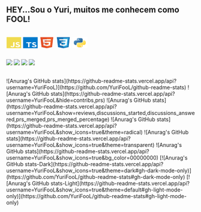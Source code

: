## HEY...Sou o Yuri, muitos me conhecem como FOOL!

<div style="display: inline_block"><br>
  <img align="center" alt="Rafa-Js" height="30" width="40" src="https://raw.githubusercontent.com/devicons/devicon/master/icons/javascript/javascript-plain.svg">
  <img align="center" alt="Rafa-Ts" height="30" width="40" src="https://raw.githubusercontent.com/devicons/devicon/master/icons/typescript/typescript-plain.svg">
  <img align="center" alt="Rafa-HTML" height="30" width="40" src="https://raw.githubusercontent.com/devicons/devicon/master/icons/html5/html5-original.svg">
  <img align="center" alt="Rafa-CSS" height="30" width="40" src="https://raw.githubusercontent.com/devicons/devicon/master/icons/css3/css3-original.svg">
  <img align="center" alt="Rafa-Python" height="30" width="40" src="https://raw.githubusercontent.com/devicons/devicon/master/icons/python/python-original.svg">
</div>
 
  ##

<div> 
  <a href="https://www.instagram.com/foolyuri/?hl=pt" target="_blank"><img src="https://img.shields.io/badge/-Instagram-%23E4405F?style=for-the-badge&logo=instagram&logoColor=white" target="_blank"></a>
 	<a href="https://www.twitch.tv/egofool" target="_blank"><img src="https://img.shields.io/badge/Twitch-9146FF?style=for-the-badge&logo=twitch&logoColor=white" target="_blank"></a>
  <a href = "mailto:yuricsantiago3@gmail.com"><img src="https://img.shields.io/badge/-Gmail-%23333?style=for-the-badge&logo=gmail&logoColor=white" target="_blank"></a>
  <a href="https://www.linkedin.com/in/yuri-santiago-7b8906175/" target="_blank"><img src="https://img.shields.io/badge/-LinkedIn-%230077B5?style=for-the-badge&logo=linkedin&logoColor=white" target="_blank"></a> 
  
</div>

  ##

<div>
![Anurag's GitHub stats](https://github-readme-stats.vercel.app/api?username=YuriFooL)](https://github.com/YuriFooL/github-readme-stats)
![Anurag's GitHub stats](https://github-readme-stats.vercel.app/api?username=YuriFooL&hide=contribs,prs)
![Anurag's GitHub stats](https://github-readme-stats.vercel.app/api?username=YuriFooL&show=reviews,discussions_started,discussions_answered,prs_merged,prs_merged_percentage)
![Anurag's GitHub stats](https://github-readme-stats.vercel.app/api?username=YuriFooL&show_icons=true&theme=radical)
![Anurag's GitHub stats](https://github-readme-stats.vercel.app/api?username=YuriFooL&show_icons=true&theme=transparent)
![Anurag's GitHub stats](https://github-readme-stats.vercel.app/api?username=YuriFooL&show_icons=true&bg_color=00000000)
[![Anurag's GitHub stats-Dark](https://github-readme-stats.vercel.app/api?username=YuriFooL&show_icons=true&theme=dark#gh-dark-mode-only)](https://github.com/YuriFooL/github-readme-stats#gh-dark-mode-only)
[![Anurag's GitHub stats-Light](https://github-readme-stats.vercel.app/api?username=YuriFooL&show_icons=true&theme=default#gh-light-mode-only)](https://github.com/YuriFooL/github-readme-stats#gh-light-mode-only)

</div>
